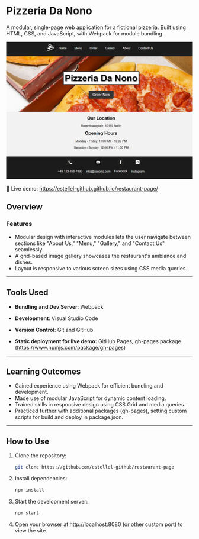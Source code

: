 # Pizzeria Da Nono

A modular, single-page web application for a fictional pizzeria. Built using HTML, CSS, and JavaScript, with Webpack for module bundling.

![alt text](image.png)

🔗 Live demo: https://estellel-github.github.io/restaurant-page/

## Overview

### Features

- Modular design with interactive modules lets the user navigate between sections like "About Us," "Menu," "Gallery," and "Contact Us" seamlessly.
- A grid-based image gallery showcases the restaurant's ambiance and dishes.
- Layout is responsive to various screen sizes using CSS media queries.

---

## Tools Used

- **Bundling and Dev Server**: Webpack
- **Development**: Visual Studio Code
- **Version Control**: Git and GitHub

- **Static deployment for live demo:** GitHub Pages, gh-pages package (https://www.npmjs.com/package/gh-pages)

---

## Learning Outcomes

- Gained experience using Webpack for efficient bundling and development.
- Made use of modular JavaScript for dynamic content loading.
- Trained skills in responsive design using CSS Grid and media queries.
- Practiced further with additional packages (gh-pages), setting custom scripts for build and deploy in package.json.

---

## How to Use

1. Clone the repository:

   ```bash
   git clone https://github.com/estellel-github/restaurant-page

   ```

2. Install dependencies:

   ```bash
   npm install
   ```

3. Start the development server:

   ```bash
   npm start
   ```

4. Open your browser at http://localhost:8080 (or other custom port) to view the site.
